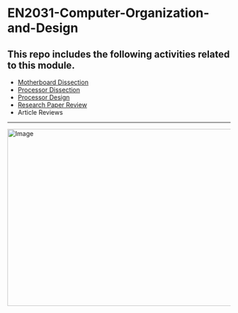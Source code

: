 # EN2031-Computer-Organization-and-Design

## This repo includes the following activities related to this module.
* [Motherboard Dissection](Motherboard_Dissection_Dissectors.pdf)
* [Processor Dissection](Processor_Dissection_Dissectors.pdf)
* [Processor Design](Processor_Design.pdf)
* [Research Paper Review](Research_Paper_Review.pdf)
* Article Reviews

---
<img src="https://github.com/LasithaAmarasinghe/EN2031-Computer-Organization-and-Design/assets/106037441/fff94d03-5603-444d-8ca0-6d621bd40a5f" alt="Image" width="800" height="400">

